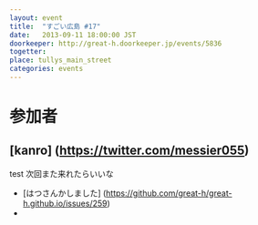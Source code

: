 ```yaml
---
layout: event
title:  "すごい広島 #17"
date:   2013-09-11 18:00:00 JST
doorkeeper: http://great-h.doorkeeper.jp/events/5836
togetter:
place: tullys_main_street
categories: events
---
```


# 参加者

## [kanro] (https://twitter.com/messier055)

test 次回また来れたらいいな

* [はつさんかしました] (https://github.com/great-h/great-h.github.io/issues/259)
* 

